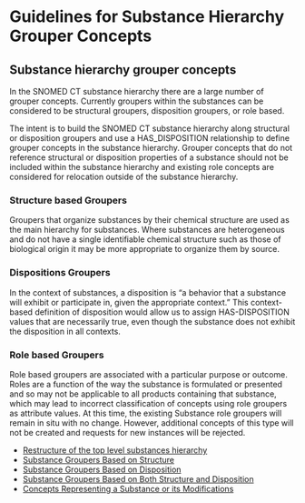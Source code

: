 # Guidelines for Substance Hierarchy Grouper Concepts

## Substance hierarchy grouper concepts

In the SNOMED CT substance hierarchy there are a large number of grouper concepts. Currently groupers within the substances can be considered to be structural groupers, disposition groupers, or role based.

The intent is to build the SNOMED CT substance hierarchy along structural or disposition groupers and use a HAS_DISPOSITION relationship to define grouper concepts in the substance hierarchy. Grouper concepts that do not reference structural or disposition properties of a substance should not be included within the substance hierarchy and existing role concepts are considered for relocation outside of the substance hierarchy.

### Structure based Groupers

Groupers that organize substances by their chemical structure are used as the main hierarchy for substances. Where substances are heterogeneous and do not have a single identifiable chemical structure such as those of biological origin it may be more appropriate to organize them by source.

### Dispositions Groupers 

In the context of substances, a disposition is “a behavior that a substance will exhibit or participate in, given the appropriate context.” This context-based definition of disposition would allow us to assign HAS-DISPOSITION values that are necessarily true, even though the substance does not exhibit the disposition in all contexts.

### Role based Groupers

Role based groupers are associated with a particular purpose or outcome. Roles are a function of the way the substance is formulated or presented and so may not be applicable to all products containing that substance, which may lead to incorrect classification of concepts using role groupers as attribute values. At this time, the existing Substance role groupers will remain in situ with no change. However, additional concepts of this type will not be created and requests for new instances will be rejected.

  

  * [Restructure of the top level substances hierarchy](Restructure-of-the-top-level-substances-hierarchy_174691410.html)
  * [Substance Groupers Based on Structure](Substance-Groupers-Based-on-Structure_174691414.html)
  * [Substance Groupers Based on Disposition](Substance-Groupers-Based-on-Disposition_174691436.html)
  * [Substance Groupers Based on Both Structure and Disposition](Substance-Groupers-Based-on-Both-Structure-and-Disposition_174691440.html)
  * [Concepts Representing a Substance or its Modifications](Concepts-Representing-a-Substance-or-its-Modifications_174691445.html)

